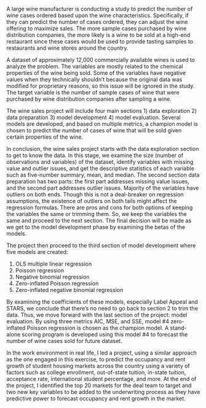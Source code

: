 A large wine manufacturer is conducting a study to predict the number of wine cases ordered based upon the wine characteristics. Specifically, if they can predict the number of cases ordered, they can adjust the wine offering to maximize sales. The more sample cases purchased by wine distribution companies, the more likely is a wine to be sold at a high-end restaurant since these cases would be used to provide tasting samples to restaurants and wine stores around the country.

A dataset of approximately 12,000 commercially available wines is used to analyze the problem. The variables are mostly related to the chemical properties of the wine being sold. Some of the variables have negative values when they technically shouldn’t because the original data was modified for proprietary reasons, so this issue will be ignored in the study. The target variable is the number of sample cases of wine that were purchased by wine distribution companies after sampling a wine.

The wine sales project will include four main sections 1) data exploration 2) data preparation 3) model development 4) model evaluation. Several models are developed, and based on multiple metrics, a champion model is chosen to predict the number of cases of wine that will be sold given certain properties of the wine.

In conclusion, the wine sales project starts with the data exploration section to get to know the data. In this stage, we examine the size (number of observations and variables) of the dataset, identify variables with missing value and outlier issues, and get the descriptive statistics of each variable such as five-number summary, mean, and median. The second section data preparation has two parts: the first part addresses missing value issues, and the second part addresses outlier issues. Majority of the variables have outliers on both ends. Though this is not a deal-breaker on regression assumptions, the existence of outliers on both tails might affect the regression formulas. There are pros and cons for both options of keeping the variables the same or trimming them. So, we keep the variables the same and proceed to the next section. The final decision will be made as we get to the model development phase by examining the betas of the models.

The project then proceed to the third section of model development where five models are created:
1. OLS multiple linear regression
2. Poisson regression
3. Negative binomial regression
4. Zero-inflated Poisson regression
5. Zero-inflated negative binomial regression

By examining the coefficients of these models, especially Label Appeal and STARS, we conclude that there’s no need to go back to section 2 to trim the data. Thus, we move forward with the last section of the project: model evaluation. By using three metrics AIC, MSE, and SSE, model #4 zero-inflated Poisson regression is chosen as the champion model. A stand-alone scoring program is developed using this model #4 to forecast the number of wine cases sold for future dataset.

In the work environment in real life, I led a project, using a similar approach as the one engaged in this exercise, to predict the occupancy and rent growth of student housing markets across the country using a variety of factors such as college enrollment, out-of-state tuition, in-state tuition, acceptance rate, international student percentage, and more. At the end of the project, I identified the top 20 markets for the deal team to target and two new key variables to be added to the underwriting process as they have predictive power to forecast occupancy and rent growth in the market. 
